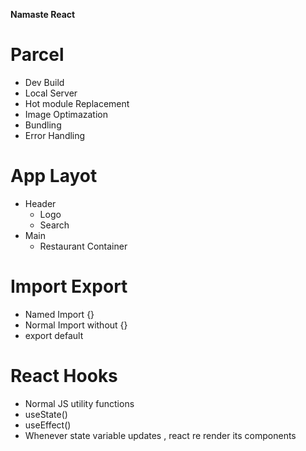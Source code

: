 **Namaste React**
# Parcel
- Dev Build
- Local Server
- Hot module Replacement
- Image Optimazation
- Bundling
- Error Handling
# App Layot
- Header
    - Logo
    - Search
- Main
    - Restaurant Container

# Import Export
- Named Import {}
- Normal Import without {}
- export default 


# React Hooks
- Normal JS utility functions
- useState()
- useEffect()
- Whenever state variable updates , react re render its components